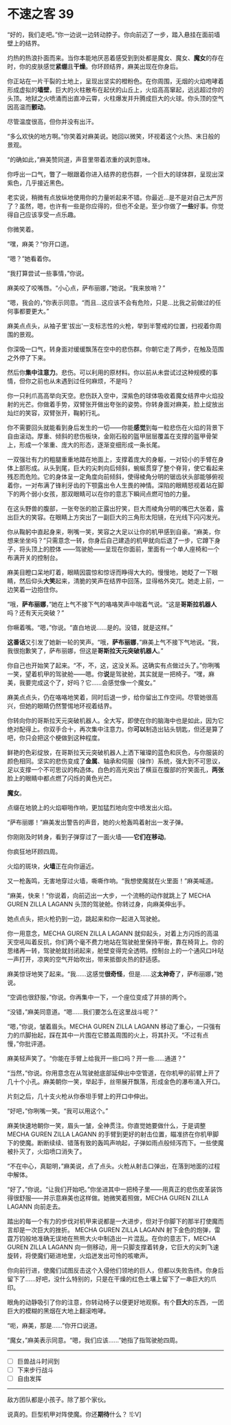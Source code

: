 # 不速之客 39

“好的，我们走吧。”你一边说一边转动脖子。你向前迈了一步，踏入悬挂在面前墙壁上的结界。

灼热的热浪扑面而来。当你本能地厌恶着感受到到处都是魔女、魔女、**魔女**的存在时，你的皮肤感觉**紧绷**且**干燥**。你环顾结界，麻美出现在你身后。

你正站在一片干裂的土地上，呈现出坚实的橙粉色。在你周围，无烟的火焰咆哮着形成虚拟的**墙壁**，巨大的火柱散布在起伏的山丘上，火焰高高窜起，远远超过你的头顶。地狱之火喷涌而出直冲云霄，火柱爆发并升腾成巨大的火球。你头顶的空气因高温而**颤动**。

尽管温度很高，但你并没有出汗。

“多么欢快的地方啊。”你笑着对麻美说。她回以微笑，环视着这个火热、末日般的景观。

“的确如此，”麻美赞同道，声音里带着浓重的讽刺意味。

你呼出一口气，瞥了一眼跟着你进入结界的悲伤群，一个巨大的球体群，呈现出深紫色，几乎接近黑色。

老实说，稍微有点放纵地使用你的力量听起来不错。你最近...是不是对自己太严厉了？虽然，嗯，也许有一些是你应得的，但也不全是。至少你做了**一些**好事。你觉得自己应该享受一点乐趣。 

你微笑着。

“嘿，麻美？”你开口道。

“嗯？”她看着你。

“我打算尝试一些事情，”你说。

麻美咬了咬嘴唇。“小心点，萨布丽娜，”她说。“我来放哨？”

“嗯，我会的，”你表示同意。“而且...这应该不会有危险，只是...比我之前做过的任何事都要更大。”

麻美点点头，从袖子里'拔出'一支标志性的火枪，举到半警戒的位置，扫视着你周围的景观。

你深吸一口气，转身面对缓缓飘荡在空中的悲伤群。你朝它走了两步，在触及范围之外停了下来。 

然后你**集中注意力**。悲伤。可以利用的原材料。你以前从未尝试过这种规模的事情，但你之前也从未遇到过任何麻烦，不是吗？

你一只利爪高高举向天空。悲伤跃入空中，深紫色的球体吸收着魔女结界中火焰投射的光芒。你做着手势，双臂张开做出夸张的姿势。你转身面对麻美，脸上绽放出灿烂的笑容，双臂张开，鞠躬行礼。

你不需要回头就能看到身后发生的一切——你能**感觉**到每一粒悲伤在火焰的背景下自由滚动。厚重、倾斜的悲伤板块，金刚石般的盔甲层层覆盖在支撑的盔甲骨架上，形成一个笨重、庞大的形态，逐渐变细形成一条长尾。

一双强壮有力的粗腿重重地踏在地面上，支撑着庞大的身躯，一对较小的手臂在身体上部形成。从头到尾，巨大的尖刺向后倾斜，蜿蜒贯穿了整个脊背，使它看起来残忍而危险。它的身体呈一定角度向前倾斜，使得棱角分明的锯齿状头部能够俯视着你，一对布满了锋利牙齿的下颚露出令人生畏的神情。深陷的眼睛怒视着站在脚下的两个弱小女孩，那双眼睛可以在你的意志下瞬间点燃可怕的力量。

在这头野兽的腹部，一张夸张的脸正露出狞笑，巨大而棱角分明的嘴巴大张着，露出巨大的笑容。在眼睛上方突出了一副巨大的三角形太阳镜，在光线下闪闪发光。

你从鞠躬中直起身来，咧嘴一笑，笑容之大足以让你的机甲感到自豪。“麻美，你想来坐坐吗？”只需意念一转，你身后自己建造的机甲就向后退了一步，它蹲下身子，将头顶上的腔体 ——驾驶舱——呈现在你面前，里面有一个单人座椅和一个布满开关的控制台。

麻美目瞪口呆地盯着，眼睛因震惊和惊讶而睁得大大的。慢慢地，她眨了一下眼睛，然后仰头**大笑**起来，清脆的笑声在结界中回荡，显得格外突兀。她走上前，一边笑着一边抱住你。

“哦，**萨布丽娜**，”她在上气不接下气的咯咯笑声中喘着气说。“这是**哥斯拉机器人**吗？还有天元突破？”

你噘着嘴。“嗯，”你说。“直白地说……是的。没错，就是这样。”

**这番话**又引发了她新一轮的笑声。“哦，**萨布丽娜**，”麻美上气不接下气地说。“我，我很抱歉笑了，萨布丽娜，但这是**哥斯拉天元突破机器人**。”

你自己也开始笑了起来。“不，不，这，这没关系。这确实有点做过头了。”你咧嘴一笑，望着机甲的驾驶舱——嗯。你**说**是驾驶舱，其实就是一把椅子。“嘿，麻美，我要完成这个了，好吗？它……会感觉像一个魔女。”

麻美点点头，仍在咯咯地笑着，同时后退一步，给你留出工作空间。尽管她很高兴，但她的眼睛仍然警惕地环视着结界。

你转向你的哥斯拉天元突破机器人。全大写，即使在你的脑海中也是如此，因为它绝对配得上。你双手合十，再次集中注意力。你**可以**制造出钻头钥匙，但还是算了吧，你只会把这个梗做到这种程度。

鲜艳的色彩绽放，在哥斯拉天元突破机器人上洒下璀璨的蓝色和灰色，与你服装的颜色相同。坚实的悲伤变成了**金属**、轴承和伺服（操作）系统，强大到不可思议，足以支撑一个不可思议的构造体。白色的高光突出了横亘在腹部的狞笑面孔，**两张**脸上的眼睛中都点燃了闪烁的黄色光芒。

**魔女**。

点缀在地貌上的火焰噼啪作响，更加猛烈地向空中喷发出火焰。

“萨布丽娜！”麻美发出警告的声音，她的火枪轰鸣着射出一发子弹。

你刚刚及时转身，看到子弹穿过了一面火墙——**它们在移动**。

你疯狂地环顾四周。

火焰的斑块，**火墙**正在向你逼近。

又一枪轰鸣，无害地穿过火墙，嘶嘶作响。“我想使魔就在火里面！”麻美喊道。

“麻美，快来！”你说着，向前迈出一大步，一个流畅的动作就跳上了 MECHA GUREN ZILLA LAGANN 头顶的驾驶舱。你转过身，向麻美伸出手。

她点点头，把火枪扔到一边，跳起来和你一起进入驾驶舱。

你一用意念，MECHA GUREN ZILLA LAGANN 就仰起头，对着上方闪烁的高温天空吼叫着反抗，你们两个毫不费力地站在驾驶舱里保持平衡，靠在椅背上。你的思绪再一转，驾驶舱就封闭起来，舱壁变得完全透明。控制台上的一个通风口咔哒一声打开，凉爽的空气开始吹出，带来抵御炎热的舒适感。

麻美惊讶地笑了起来。“我......这感觉**很奇怪**，但是......这**太神奇**了，萨布丽娜，”她说。

“空调也很舒服，”你说。你再集中一下，一个座位变成了并排的两个。

“没错，”麻美同意道。“嗯......我们要怎么在这里战斗呢？”

“嗯，”你说，皱着眉头。MECHA GUREN ZILLA LAGANN 移动了重心，一只强有力的爪脚抬起，踩在其中一片围在它膝盖周围的火上，将其扑灭。“不过有点慢，”你批评道。

麻美轻声笑了。“你能在手臂上给我开一些口吗？开一些......通道？”

“当然，”你说。你用意念在从驾驶舱底部延伸出中空管道，在你机甲的前臂上开了几十个小孔。麻美朝你一笑，举起手，丝带展开飘落，形成金色的瀑布涌入开口。

片刻之后，几十支火枪从你泰坦手臂上的开口中伸出。

“好吧，”你咧嘴一笑。“我可以用这个。”

麻美快速地朝你一笑，眉头一皱，全神贯注。你直觉她要做什么，于是调整 MECHA GUREN ZILLA LAGANN 的手臂到更好的射击位置，瞄准挤在你机甲脚下的使魔。断断续续、错落有致的轰鸣声响起，子弹如雨点般倾泻而下。一些使魔被扑灭了，火焰喷口消失了。

“不在中心，真聪明，”麻美说，点了点头。火枪从射击口弹出，在落到地面的过程中解体。

“好了，”你说。“让我们开始吧。”你坐进其中一把椅子里——用真正的悲伤皮革装饰得很舒服——并示意麻美也这样做。她微笑着照做，MECHA GUREN ZILLA LAGANN 向前走去。

踏出的每一个有力的步伐对机甲来说都是一大进步，但对于你脚下的那半打使魔而言却是一次巨大的挫折。 MECHA GUREN ZILLA LAGANN 射下金色的炮弹，雷霆万钧般地准确无误地在熊熊大火中制造出一片混乱。在你的意志下，MECHA GUREN ZILLA LAGANN 向一侧移动，用一只脚支撑着转身，它巨大的尖刺飞速旋转，将使魔们砸进地里，火焰迸发出可怜的咳嗽声。

你向前行进，使魔们试图反击这个入侵他们领地的巨人，但都以失败告终。你身后留下了......好吧，没什么特别的，只是在干燥的红色土壤上留下了一串巨大的爪印。

眼角的动静吸引了你的注意，你转动椅子以便更好地观察。有个**巨大**的东西，一团巨大的模糊的黑烟在大地上翻滚咆哮。

“呃，麻美，那是......”你开口说道。

“魔女，”麻美表示同意。“嗯，我们应该......”她指了指驾驶舱四周。

---

- [ ] 巨兽战斗时间到
- [ ] 下来步行战斗
- [ ] 自由发挥

---

敌方团队都是小孩子。除了那个家伙。

说真的。巨型机甲对阵使魔。你还**期待**什么？ ![:V]
